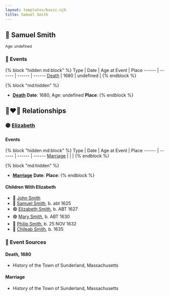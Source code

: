 ```yaml
---
layout: templates/basic.njk
title: Samuel Smith
---
```

## 🔵 Samuel Smith
<small>Age: undefined</small>


### 📆 Events

{% block "hidden md:block" %}
Type | Date | Age at Event | Place
------ | ------ | ------ | ------
[Death](#event-event-2) | 1680 | undefined |
{% endblock %}

{% block "md:hidden" %}
- **[Death](#event-event-2)**
**Date**: 1680, Age: undefined
**Place**:
{% endblock %}

## 👩‍❤️‍👨 Relationships

### 🟣 [Elizabeth ](/people/7/71389724)

#### Events

{% block "hidden md:block" %}
Type | Date | Age at Event | Place
------ | ------ | ------ | ------
[Marriage](#event-family-0-event-0) |  |  |
{% endblock %}

{% block "md:hidden" %}
- **[Marriage](#event-family-0-event-0)**
**Date**:
**Place**:
{% endblock %}

#### Children With Elizabeth
* 🔵 [John Smith](/people/8/82917648)
* 🔵 [Samuel Smith](/people/5/57169666), b. abt 1625
* 🟣 [Elizabeth Smith](/people/9/92723561), b. ABT 1627
* 🟣 [Mary Smith](/people/3/39739360), b. ABT 1630
* 🔵 [Philip Smith](/people/6/61981014), b. 25 NOV 1632
* 🔵 [Chileab Smith](/people/8/88499593), b. 1635
### 📰 Event Sources

#### <a id="event-event-2"></a> Death, 1680
* History of the Town of Sunderland, Massachusetts
#### <a id="event-family-0-event-0"></a> Marriage
* History of the Town of Sunderland, Massachusetts
